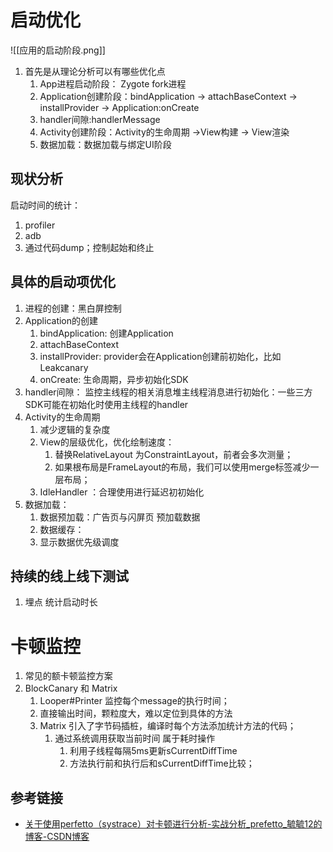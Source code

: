 # 启动优化

![[应用的启动阶段.png]]
1. 首先是从理论分析可以有哪些优化点
	1.  App进程启动阶段： Zygote fork进程
	2. Application创建阶段：bindApplication  -> attachBaseContext -> installProvider -> Application:onCreate
	3. handler间隙:handlerMessage
	4. Activity创建阶段：Activity的生命周期 ->View构建 -> View渲染
	5. 数据加载：数据加载与绑定UI阶段
## 现状分析
启动时间的统计：
1. profiler 
2. adb
3. 通过代码dump；控制起始和终止
## 具体的启动项优化
1. 进程的创建：黑白屏控制
2. Application的创建
	1. bindApplication: 创建Application
	2. attachBaseContext
	3. installProvider: provider会在Application创建前初始化，比如Leakcanary
	4. onCreate: 生命周期，异步初始化SDK
3. handler间隙： 监控主线程的相关消息堆主线程消息进行初始化：一些三方SDK可能在初始化时使用主线程的handler
4. Activity的生命周期
	1. 减少逻辑的复杂度
	2. View的层级优化，优化绘制速度：
		1.  替换RelativeLayout 为ConstraintLayout，前者会多次测量；
		2. 如果根布局是FrameLayout的布局，我们可以使用merge标签减少一层布局；
	3. IdleHandler ：合理使用进行延迟初初始化
5. 数据加载：
	1. 数据预加载：广告页与闪屏页 预加载数据
	2.  数据缓存： 
	3. 显示数据优先级调度
## 持续的线上线下测试
1. 埋点 统计启动时长
# 卡顿监控
1. 常见的额卡顿监控方案
2. BlockCanary 和 Matrix
	1. Looper#Printer 监控每个message的执行时间；
	2. 直接输出时间，颗粒度大，难以定位到具体的方法
	3. Matrix 引入了字节码插桩，编译时每个方法添加统计方法的代码；
		1. 通过系统调用获取当前时间 属于耗时操作
			1. 利用子线程每隔5ms更新sCurrentDiffTime
			2. 方法执行前和执行后和sCurrentDiffTime比较；
## 参考链接
- [关于使用perfetto（systrace）对卡顿进行分析-实战分析\_prefetto\_毓毓12的博客-CSDN博客](https://blog.csdn.net/qq_40494059/article/details/125423706)